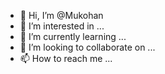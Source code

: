 - 👋 Hi, I’m @Mukohan
- 👀 I’m interested in ...
- 🌱 I’m currently learning ...
- 💞️ I’m looking to collaborate on ...
- 📫 How to reach me ...

<!---
Mukohan/Mukohan is a ✨ special ✨ repository because its `README.md` (this file) appears on your GitHub profile.
You can click the Preview link to take a look at your changes.
--->
